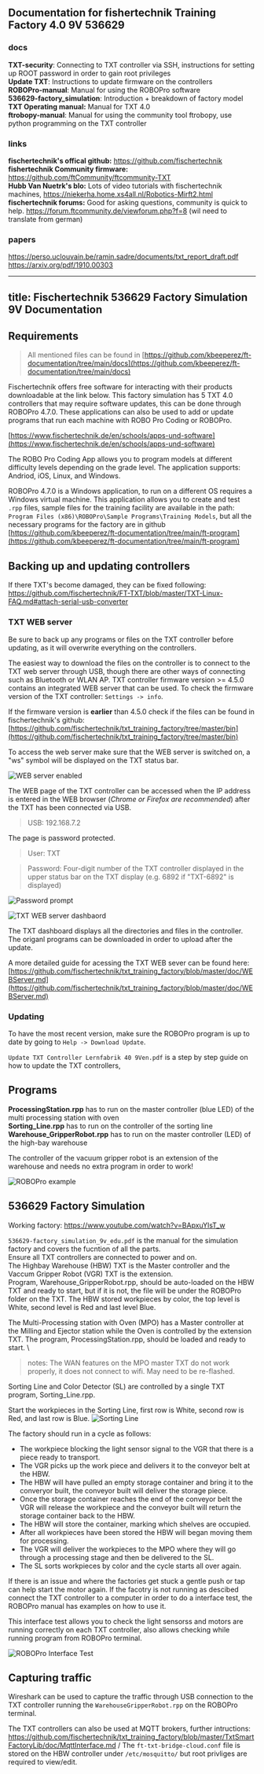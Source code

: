 ## Documentation for fishertechnik Training Factory 4.0 9V 536629

### docs
**TXT-security**: Connecting to TXT controller via SSH, instructions for setting up ROOT password in order to gain root privileges\
**Update TXT**: Instructions to update firmware on the controllers\
**ROBOPro-manual**: Manual for using the ROBOPro software\
**536629-factory_simulation**: Introduction + breakdown of factory model\
**TXT Operating manual:** Manual for TXT 4.0 \
**ftrobopy-manual**: Manual for using the community tool ftrobopy, use python programming on the TXT controller

### links 
**fischertechnik's offical github:** https://github.com/fischertechnik \
**fishertechnik Community firmware:** https://github.com/ftCommunity/ftcommunity-TXT \
**Hubb Van Nuetrk's blo:** Lots of video tutorials with fischertechnik machines, https://niekerha.home.xs4all.nl/Robotics-Mirft2.html \
**fischertechnik forums:** Good for asking questions, community is quick to help. https://forum.ftcommunity.de/viewforum.php?f=8 (wil need to translate from german)

### papers 
https://perso.uclouvain.be/ramin.sadre/documents/txt_report_draft.pdf
https://arxiv.org/pdf/1910.00303

---
title: Fischertechnik 536629 Factory Simulation 9V Documentation
---

## Requirements
> All mentioned files can be found in [https://github.com/kbeeperez/ft-documentation/tree/main/docs](https://github.com/kbeeperez/ft-documentation/tree/main/docs)

Fischertechnik offers free software for interacting with their products downloadable at the link below. This factory simulation has 5 TXT 4.0 controllers that may require software updates, this can be done through ROBOPro 4.7.0. These applications can also be used to add or update programs that run each machine with ROBO Pro Coding or ROBOPro.

[https://www.fischertechnik.de/en/schools/apps-und-software](https://www.fischertechnik.de/en/schools/apps-und-software)

The ROBO Pro Coding App allows you to program models at different difficulty levels depending on the grade level. The application supports: Andriod, iOS, Linux, and Windows.


ROBOPro 4.7.0 is a Windows application, to run on a different OS requires a Windows virtual machine. This application allows you to create and test `.rpp` files, sample files for the training facility are available in the path: `Program Files (x86)\ROBOPro\Sample Programs\Training Models`, but all the necessary programs for the factory are in github [https://github.com/kbeeperez/ft-documentation/tree/main/ft-program](https://github.com/kbeeperez/ft-documentation/tree/main/ft-program)

## Backing up and updating controllers

If there TXT's become damaged, they can be fixed following: https://github.com/fischertechnik/FT-TXT/blob/master/TXT-Linux-FAQ.md#attach-serial-usb-converter

### TXT WEB server

Be sure to back up any programs or files on the TXT controller before updating, as it will overwrite everything on the controllers. 

The easiest way to download the files on the controller is to connect to the TXT web server through USB, though there are other ways of connecting such as Bluetooth or WLAN AP. TXT controller firmware version >= 4.5.0 contains an integrated WEB server that can be used. To check the firmware version of the TXT controller: `Settings -> info`. 

If the firmware version is **earlier** than 4.5.0 check if the files can be found in fischertechnik's github: [https://github.com/fischertechnik/txt_training_factory/tree/master/bin](https://github.com/fischertechnik/txt_training_factory/tree/master/bin)

To access the web server make sure that the WEB server is switched on, a "ws" symbol will be displayed on the TXT status bar.

![WEB server enabled](https://github.com/kbeeperez/ft-documentation/blob/main/imgs/settings.png)

The WEB page of the TXT controller can be accessed when the IP address is entered in the WEB browser (*Chrome or Firefox are recommended*) after the TXT has been connected via USB.

> USB: 192.168.7.2

The page is password protected.

> User: TXT

> Password: Four-digit number of the TXT controller displayed in the upper status bar on the TXT display (e.g. 6892 if "TXT-6892" is displayed)

![Password prompt]()

![TXT WEB server dashbaord](https://github.com/kbeeperez/ft-documentation/blob/main/imgs/web-dashbaord.png)

<p>

The TXT dashboard displays all the directories and files in the controller. The origanl programs can be downloaded in order to upload after the update.


A more detailed guide for acessing the TXT WEB sever can be found here: [https://github.com/fischertechnik/txt_training_factory/blob/master/doc/WEBServer.md](https://github.com/fischertechnik/txt_training_factory/blob/master/doc/WEBServer.md)

### 	Updating 
To have the most recent version, make sure the ROBOPro program is up to date by going to `Help -> Download Update`.

`Update TXT Controller Lernfabrik 40 9Ven.pdf` is a step by step guide on how to update the TXT controllers, 


## Programs
**ProcessingStation.rpp** has to run on the master controller (blue LED) of the multi processing station with oven \
**Sorting_Line.rpp** has to run on the controller of the sorting line \
**Warehouse_GripperRobot.rpp** has to run on the master controller (LED) of the high-bay warehouse 

The controller of the vacuum gripper robot is an extension of the warehouse and needs no extra program in order to work!

![ROBOPro example](https://github.com/kbeeperez/ft-documentation/blob/main/imgs/robopro-example.png)

## 536629 Factory Simulation

Working factory: https://www.youtube.com/watch?v=BApxuYlsT_w 

`536629-factory_simulation_9v_edu.pdf` is the manual for the simulation factory and covers the fucntion of all the parts. \
Ensure all TXT controllers are connected to power and on. \
The Highbay Warehouse (HBW) TXT is the Master controller and the Vaccum Gripper Robot (VGR) TXT is the extension. \
Program, Warehouse_GripperRobot.rpp, should be auto-loaded on the HBW TXT and ready to start, but if it is not, the file will be under the ROBOPro folder on the TXT. The HBW stored workpieces by color, the top level is White, second level is Red and last level Blue.


The Multi-Processing station with Oven (MPO) has a Master controller at the Milling and Ejector station while the Oven is controlled by the extension TXT. The program, ProcessingStation.rpp, should be loaded and ready to start. \

> notes: The WAN features on the MPO master TXT do not work properly, it does not connect to wifi. May need to be re-flashed.

Sorting Line and Color Detector (SL) are controlled by a single TXT program, Sorting_Line.rpp.

Start the workpieces in the Sorting Line, first row is White, second row is Red, and last row is Blue.
![Sorting Line](https://github.com/kbeeperez/ft-documentation/blob/main/imgs/Sortierstrecke-mit-Farberkennung%20(6).JPG)

The factory should run in a cycle as follows:
- The workpiece blocking the light sensor signal to the VGR that there is a piece ready to transport.
- The VGR picks up the work piece and delivers it to the conveyor belt at the HBW.
- The HBW will have pulled an empty storage container and bring it to the converyor built, the conveyor built will deliver the storage piece.
- Once the storage container reaches the end of the conveyor belt the VGR will release the workpiece and the conveyor built will return the storage container back to the HBW.
- The HBW will store the container, marking which shelves are occupied.
- After all workpieces have been stored the HBW will began moving them for processing.
- The VGR will deliver the workpieces to the MPO where they will go through a processing stage and then be delivered to the SL.
- The SL sorts workpieces by color and the cycle starts all over again.

If there is an issue and where the factories get stuck a gentle push or tap can help start the motor again. If the facotry is not running as descibed connect the TXT controller to a computer in order to do a interface test, the ROBOPro manual has examples on how to use it. 

This interface test allows you to check the light sensorss and motors are running correctly on each TXT controller, also allows checking while running program from ROBOPro terminal.

![ROBOPro Interface Test](https://github.com/kbeeperez/ft-documentation/blob/main/imgs/connections.png)



## Capturing traffic
Wireshark can be used to capture the traffic through USB connection to the TXT controller running the `WarehouseGripperRobot.rpp` on the ROBOPro terminal.

The TXT controllers can also be used at MQTT brokers, further intructions: https://github.com/fischertechnik/txt_training_factory/blob/master/TxtSmartFactoryLib/doc/MqttInterface.md /
The `ft-txt-bridge-cloud.conf` file is stored on the HBW controller under `/etc/mosquitto/` but root privliges are required to view/edit.

